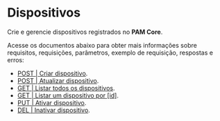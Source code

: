 # Dispositivos

Crie e gerencie dispositivos registrados no **PAM Core**.

Acesse os documentos abaixo para obter mais informações sobre requisitos, requisições, parâmetros, exemplo de requisição, respostas e erros:

* [POST | Criar dispositivo](/v4/docs/pt/api-post-create-device).
* [POST | Atualizar dispositivo](/v4/docs/pt/api-post-update-device).
* [GET | Listar todos os dispositivos](/v4/docs/pt/api-get-list-all-devices).
* [GET | Listar um dispositivo por [id]](/v4/docs/pt/api-get-list-a-device).
* [PUT | Ativar dispositivo](/v4/docs/pt/api-put-enable-device).
* [DEL | Inativar dispositivo](/v4/docs/pt/api-del-disable-device).
